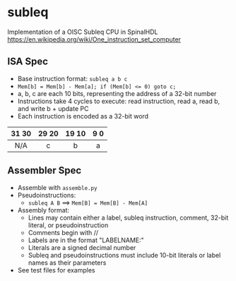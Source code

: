 # subleq
Implementation of a OISC Subleq CPU in SpinalHDL
https://en.wikipedia.org/wiki/One_instruction_set_computer

## ISA Spec
- Base instruction format: `subleq a b c`
- `Mem[b] = Mem[b] - Mem[a]; if (Mem[b] <= 0) goto c;`
- a, b, c are each 10 bits, representing the address of a 32-bit number
- Instructions take 4 cycles to execute: read instruction, read a, read b, and write b + update PC
- Each instruction is encoded as a 32-bit word

| 31 30 | 29     20 | 19     10 | 9     0 |
| :---: | :-------: | :-------: | :-----: |
|  N/A  |     c     |     b     |     a   |

## Assembler Spec
- Assemble with `assemble.py`
- Pseudoinstructions:
    * `subleq A B` ==> `Mem[B] = Mem[B] - Mem[A]`
- Assembly format:
    * Lines may contain either a label, subleq instruction, comment, 32-bit literal, or pseudoinstruction
    * Comments begin with //
    * Labels are in the format "LABELNAME:"
    * Literals are a signed decimal number
    * Subleq and pseudoinstructions must include 10-bit literals or label names as their parameters
- See test files for examples
